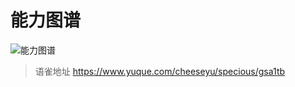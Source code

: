 # 能力图谱
![能力图谱](浅短小记/_images/d7b99cda-95c2-4590-8ea8-65367619bb04png)
<br>
  
> 语雀地址 https://www.yuque.com/cheeseyu/specious/gsa1tb